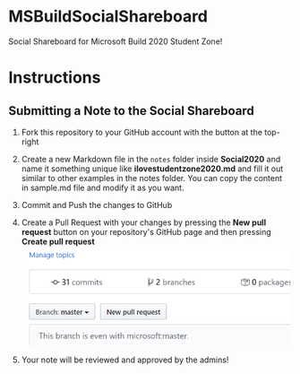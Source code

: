 # MSBuildSocialShareboard
Social Shareboard for Microsoft Build 2020 Student Zone!

# Instructions

## Submitting a Note to the Social Shareboard

1. Fork this repository to your GitHub account with the button at the top-right

2. Create a new Markdown file in the `notes` folder inside **Social2020** and name it something unique like **ilovestudentzone2020.md** and fill it out similar to other examples in the notes folder. You can copy the content in sample.md file and modify it as you want.

3. Commit and Push the changes to GitHub

4. Create a Pull Request with your changes by pressing the **New pull request** button on your repository's GitHub page and then pressing **Create pull request**
![Pull Request Example](pullrequest.png)

5. Your note will be reviewed and approved by the admins!
